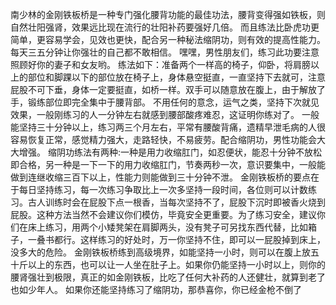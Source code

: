 南少林的金刚铁板桥是一种专门强化腰背功能的最佳功法，腰背变得强如铁板，则自然壮阳强肾，效果远比现在流行的壮阳补药要强好几倍。
而且练法比卧虎功更简单，更容易学会，见效也更快，配合另一种秘法缩阴功，则有效的提高性能力。
每天三五分钟让你强壮的自己都不敢相信。
嘿嘿，男性朋友们，练习此功要注意照顾好你的妻子和女友哟。
练法如下：准备两个一样高的椅子，仰卧，将肩膀以上的部位和脚踝以下的部位放在椅子上，身体悬空挺直，一直坚持下去就可，注意屁股不可下垂，身体一定要挺直，如桥一样。双手可以随意放在腹上，由于解放了手，锻练部位即完全集中于腰背部。
不用任何的意念，运气之类，坚持下次就见效果，一般刚练习的人一分钟左右就感到腰部酸疼难忍，这证明你练对了。
一般能坚持三十分钟以上，练习两三个月左右，平常有腰酸背痛，遗精早泄毛病的人很容易恢复正常，感觉精力强大，走路轻快，不易疲劳。配合缩阴功，男性功能会大大增强。
缩阴功练法有两种:一种是用力收缩肛门，如忍便状，能忍十分钟不放松即合格，另一种是一下一下的用力收缩肛门，节奏两秒一次，意识要集中，一般能做到连继收缩三百下以上，性能力则能做到三十分钟不泄。
金刚铁板桥的要点在于每日坚持练习，每一次练习争取比上一次多坚持一段时间，各位则可以计数练习。古人训练时会在屁股下点一根香，当每次坚持不了，屁股下沉时即被香火烧到屁股。这种方法当然不会建议你们模仿，毕竟安全更重要。为了练习安全，建议你们在床上练习，用两个小矮凳架在肩脚两头，没有凳子可另找东西代替，比如箱子，一叠书都行。这样练习的好处时，万一你坚持不住，即可以一屁股掉到床上，没多大的危险。
金刚铁板桥练到高级境界，如能坚持一小时，则可以在腹上放五十斤以上的东西，也可以让一人坐在肚子上。如果你仍能坚持一小时以上，则你的腰肾强壮到极限，真正的如金刚铁板，比吃了任何大补药的人还健壮，就算到老了也如少年人。
如果你还能坚持练习了缩阴功，那恭喜你，你已经金枪不倒了